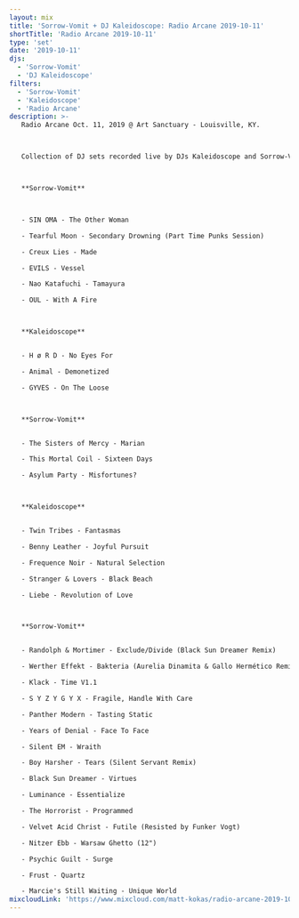 ```yaml
---
layout: mix
title: 'Sorrow-Vomit + DJ Kaleidoscope: Radio Arcane 2019-10-11'
shortTitle: 'Radio Arcane 2019-10-11'
type: 'set'
date: '2019-10-11'
djs:
  - 'Sorrow-Vomit'
  - 'DJ Kaleidoscope'
filters:
  - 'Sorrow-Vomit'
  - 'Kaleidoscope'
  - 'Radio Arcane'
description: >-
   Radio Arcane Oct. 11, 2019 @ Art Sanctuary - Louisville, KY.



   Collection of DJ sets recorded live by DJs Kaleidoscope and Sorrow-Vomit around/between live performances by WINGTIPS, Scary Black, Vyva Melinkolya, and Hypnagogue.



   **Sorrow-Vomit**



   - SIN OMA - The Other Woman

   - Tearful Moon - Secondary Drowning (Part Time Punks Session)

   - Creux Lies - Made

   - EVILS - Vessel

   - Nao Katafuchi - Tamayura

   - OUL - With A Fire



   **Kaleidoscope**


   - H ø R D - No Eyes For

   - Animal - Demonetized

   - GYVES - On The Loose



   **Sorrow-Vomit**


   - The Sisters of Mercy - Marian

   - This Mortal Coil - Sixteen Days

   - Asylum Party - Misfortunes?



   **Kaleidoscope**


   - Twin Tribes - Fantasmas

   - Benny Leather - Joyful Pursuit

   - Frequence Noir - Natural Selection

   - Stranger & Lovers - Black Beach

   - Liebe - Revolution of Love



   **Sorrow-Vomit**


   - Randolph & Mortimer - Exclude/Divide (Black Sun Dreamer Remix)

   - Werther Effekt - Bakteria (Aurelia Dinamita & Gallo Hermético Remix)

   - Klack - Time V1.1

   - S Y Z Y G Y X - Fragile, Handle With Care

   - Panther Modern - Tasting Static

   - Years of Denial - Face To Face

   - Silent EM - Wraith

   - Boy Harsher - Tears (Silent Servant Remix)

   - Black Sun Dreamer - Virtues

   - Luminance - Essentialize

   - The Horrorist - Programmed

   - Velvet Acid Christ - Futile (Resisted by Funker Vogt)

   - Nitzer Ebb - Warsaw Ghetto (12")

   - Psychic Guilt - Surge

   - Frust - Quartz

   - Marcie's Still Waiting - Unique World
mixcloudLink: 'https://www.mixcloud.com/matt-kokas/radio-arcane-2019-10-11-djs-kaleidoscope-and-sorrow-vomit-art-sanctuary-louisville-ky'
---
```

